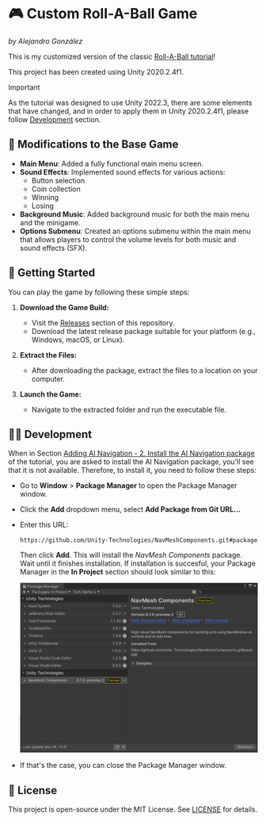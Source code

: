 # 🎮 **Custom Roll-A-Ball Game**  
*by Alejandro González*

This is my customized version of the classic [Roll-A-Ball tutorial](https://learn.unity.com/project/roll-a-ball)!

This project has been created using Unity 2020.2.4f1.

> [!IMPORTANT]
> As the tutorial was designed to use Unity 2022.3, there are some elements that have changed, and in order to apply them in Unity 2020.2.4f1, please follow [Development](#-development) section.

## 🔧 **Modifications to the Base Game**

- **Main Menu**: Added a fully functional main menu screen.
- **Sound Effects**: Implemented sound effects for various actions:
  - Button selection
  - Coin collection
  - Winning
  - Losing
- **Background Music**: Added background music for both the main menu and the minigame.
- **Options Submenu**: Created an options submenu within the main menu that allows players to control the volume levels for both music and sound effects (SFX).

## 🏁 **Getting Started**
You can play the game by following these simple steps:

1. **Download the Game Build:**
   - Visit the [Releases](https://github.com/alejandrogonzalez14/Custom-Roll-A-Ball/releases) section of this repository.
   - Download the latest release package suitable for your platform (e.g., Windows, macOS, or Linux).

2. **Extract the Files:**
   - After downloading the package, extract the files to a location on your computer.

3. **Launch the Game:**
   - Navigate to the extracted folder and run the executable file.

## 👨‍💻 Development

When in Section [Adding AI Navigation - 2. Install the AI Navigation package](https://learn.unity.com/tutorial/adding-ai-navigation?uv=2022.3&projectId=5f158f1bedbc2a0020e51f0d#64cd0d8bedbc2a798e423cb7) of the tutorial, you are asked to install the AI Navigation package, you'll see that it is not available. Therefore, to install it, you need to follow these steps:

- Go to **Window** > **Package Manager** to open the Package Manager window.
- Click the **Add** dropdown menu, select **Add Package from Git URL...**
- Enter this URL:

   ```
   https://github.com/Unity-Technologies/NavMeshComponents.git#package
   ```

   Then click **Add**. This will install the *NavMesh Components* package. Wait until it finishes installation.
   If installation is succesful, your Package Manager in the **In Project** section should look similar to this:

   ![](img/package_manager_AInav.png)

- If that's the case, you can close the Package Manager window.

## 📜 **License**
This project is open-source under the MIT License. See [LICENSE](LICENSE) for details.
